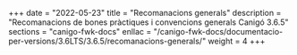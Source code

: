 +++
date        = "2022-05-23"
title       = "Recomanacions generals"
description = "Recomanacions de bones pràctiques i convencions generals Canigó 3.6.5"
sections    = "canigo-fwk-docs"
enllac		= "/canigo-fwk-docs/documentacio-per-versions/3.6LTS/3.6.5/recomanacions-generals/"
weight		= 4
+++
